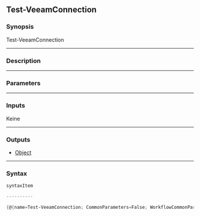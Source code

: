 Test-VeeamConnection
--------------------

### Synopsis

Test-VeeamConnection 

---

### Description

---

### Parameters

---

### Inputs
Keine

---

### Outputs
* [Object](https://learn.microsoft.com/en-us/dotnet/api/System.Object)

---

### Syntax
```PowerShell
syntaxItem                                                                                                       
```
```PowerShell
----------                                                                                                       
```
```PowerShell
{@{name=Test-VeeamConnection; CommonParameters=False; WorkflowCommonParameters=False; parameter=System.Object[]}}
```
